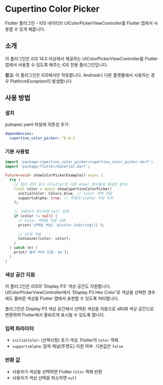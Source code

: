 # Cupertino Color Picker

Flutter 플러그인 - iOS 네이티브 UIColorPickerViewController를 Flutter 앱에서 사용할 수 있게 해줍니다.

## 소개

이 플러그인은 iOS 14.0 이상에서 제공하는 UIColorPickerViewController를 Flutter 앱에서 사용할 수 있도록 해주는 iOS 전용 플러그인입니다.

**참고**: 이 플러그인은 iOS에서만 작동합니다. Android나 다른 플랫폼에서 사용하는 경우 PlatformException이 발생합니다.

## 사용 방법

### 설치

pubspec.yaml 파일에 의존성 추가:

```yaml
dependencies:
  cupertino_color_picker: ^0.0.1
```

### 기본 사용법

```dart
import 'package:cupertino_color_picker/cupertino_color_picker.dart';
import 'package:flutter/material.dart';

Future<void> showColorPickerExample() async {
  try {
    // 컬러 피커 표시 (Flutter의 다른 show* 함수들과 동일한 방식)
    final color = await showCupertinoColorPicker(
      initialColor: Colors.blue, // Color 객체 전달
      supportsAlpha: true, // 투명도(alpha) 지원 여부
    );
    
    // 사용자가 취소하면 null 반환
    if (color != null) {
      // Color 객체를 직접 사용
      print('선택된 색상: ${color.toString()}');
      
      // UI에 적용
      Container(color: color);
    }
  } catch (e) {
    print('컬러 피커 오류: $e');
  }
}
```

### 색상 공간 지원

이 플러그인은 iOS의 'Display P3' 색상 공간도 지원합니다. UIColorPickerViewController에서 'Display P3 Hex Color'로 색상을 선택한 경우에도 올바른 색상을 Flutter 앱에서 표현할 수 있도록 처리합니다.

플러그인은 Display P3 색상 공간에서 선택된 색상을 자동으로 sRGB 색상 공간으로 변환하여 Flutter에서 올바르게 표시될 수 있도록 합니다.

### 입력 파라미터

* `initialColor`: (선택사항) 초기 색상. Flutter의 `Color` 객체.
* `supportsAlpha`: 알파 채널(투명도) 지원 여부. 기본값은 `false`

### 반환 값

* 사용자가 색상을 선택하면 Flutter `Color` 객체 반환
* 사용자가 색상 선택을 취소하면 `null`

